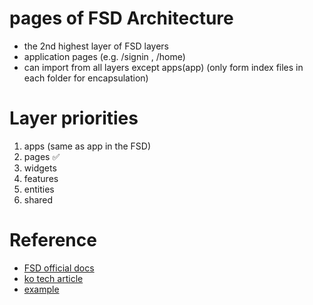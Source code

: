 # pages of FSD Architecture

-  the 2nd highest layer of FSD layers
-  application pages (e.g. /signin , /home)
-  can import from all layers except apps(app) (only form index files in each folder for encapsulation)

# Layer priorities

1. apps (same as app in the FSD)
2. pages ✅
3. widgets
4. features
5. entities
6. shared

# Reference

-  [FSD official docs](https://feature-sliced.design/docs)
-  [ko tech article](https://emewjin.github.io/feature-sliced-design/)
-  [example](https://nukeapp.netlify.app/)
